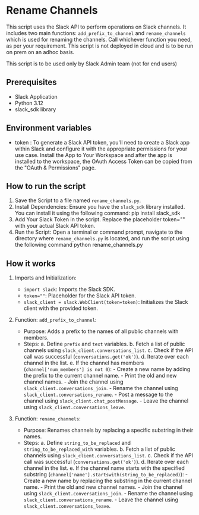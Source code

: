 # Rename Channels 

This script uses the Slack API to perform operations on Slack channels. It includes two main functions: `add_prefix_to_channel` and `rename_channels` which is used for renaming the channels.
Call whichever function you need, as per your requirement. This script is not deployed in cloud and is to be run on prem on an adhoc basis.

This script is to be used only by Slack Admin team (not for end users)


## Prerequisites

* Slack Application
* Python 3.12
* slack_sdk library


## Environment variables

* token : To generate a Slack API token, you'll need to create a Slack app within Slack and configure it with the appropriate permissions for your use case. Install the App to Your Workspace and after the app is installed to the workspace, the OAuth Access Token can be copied from the "OAuth & Permissions" page.


## How to run the script

1. Save the Script to a file named `rename_channels.py`.
2. Install Dependencies: 
  Ensure you have the `slack_sdk` library installed. You can install it using the following command:
  pip install slack_sdk
3. Add Your Slack Token in the script. Replace the placeholder token="" with your actual Slack API token.
4. Run the Script: Open a terminal or command prompt, navigate to the directory where
  `rename_channels.py` is located, and run the script using the following command
  python rename_channels.py


## How it works

1. Imports and Initialization:
    - `import slack`: Imports the Slack SDK.
    - `token=""`: Placeholder for the Slack API token.
    - `slack_client = slack.WebClient(token=token)`: Initializes the Slack client with the provided 
        token.

2. Function: `add_prefix_to_channel`:
    - Purpose: Adds a prefix to the names of all public channels with members.
    - Steps:
        a. Define `prefix` and `text` variables.
        b. Fetch a list of public channels using `slack_client.conversations_list`.
        c. Check if the API call was successful (`conversations.get('ok')`).
        d. Iterate over each channel in the list.
        e. If the channel has members (`channel['num_members'] is not 0`):
            - Create a new name by adding the prefix to the current channel name.
           - Print the old and new channel names.
           - Join the channel using `slack_client.conversations_join`.
           - Rename the channel using `slack_client.conversations_rename`.
           - Post a message to the channel using `slack_client.chat_postMessage`.
           - Leave the channel using `slack_client.conversations_leave`.

3. Function: `rename_channels`:
    - Purpose: Renames channels by replacing a specific substring in their names.
    - Steps:
        a. Define `string_to_be_replaced` and `string_to_be_replaced_with` variables.
        b. Fetch a list of public channels using `slack_client.conversations_list`.
        c. Check if the API call was successful (`conversations.get('ok')`).
        d. Iterate over each channel in the list.
        e. If the channel name starts with the specified substring
            (`channel['name'].startswith(string_to_be_replaced)`):
            - Create a new name by replacing the substring in the current channel name.
            - Print the old and new channel names.
            - Join the channel using `slack_client.conversations_join`.
            - Rename the channel using `slack_client.conversations_rename`.
            - Leave the channel using `slack_client.conversations_leave`.


